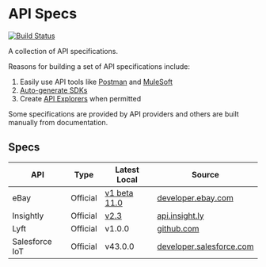 # API Specs

[![Build Status][build-status-svg]][build-status-link]

A collection of API specifications.

Reasons for building a set of API specifications include:

1. Easily use API tools like [Postman](https://www.getpostman.com/) and [MuleSoft](https://www.mulesoft.com/)
1. [Auto-generate SDKs](https://github.com/swagger-api/swagger-codegen)
1. Create [API Explorers](https://github.com/swagger-api/swagger-ui) when permitted

Some specifications are provided by API providers and others are built manually from documentation.

## Specs

| API | Type | Latest Local | Source |
|-----|------|--------------|--------|
| eBay | Official | [v1 beta 11.0](ebay) | [developer.ebay.com](https://developer.ebay.com/api-docs/buy/browse/overview.html) |
| Insightly | Official | [v2.3](insightly) | [api.insight.ly](https://api.insight.ly/) |
| Lyft | Official | v1.0.0 | [github.com](https://github.com/lyft/lyft-django-sample/blob/4f7b21926ad8081a0ce2fe79a3849cb6e46f6bf1/lyft-api.yml) |
| Salesforce IoT | Official | v43.0.0 | [developer.salesforce.com](https://developer.salesforce.com/docs/atlas.en-us.api_iot.meta/api_iot/intro_swagger_file.htm)

 [build-status-svg]: https://travis-ci.com/grokify/api-specs.svg?branch=master
 [build-status-link]: https://travis-ci.com/grokify/api-specs
